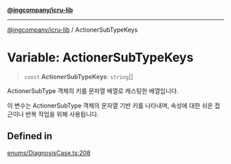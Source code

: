 [**@jngcompany/icru-lib**](../README.md)

***

[@jngcompany/icru-lib](../globals.md) / ActionerSubTypeKeys

# Variable: ActionerSubTypeKeys

> `const` **ActionerSubTypeKeys**: `string`[]

ActionerSubType 객체의 키를 문자열 배열로 캐스팅한 배열입니다.

이 변수는 ActionerSubType 객체의 문자열 기반 키를 나타내며,
속성에 대한 쉬운 접근이나 반복 작업을 위해 사용됩니다.

## Defined in

[enums/DiagnosisCase.ts:208](https://github.com/jngcompany/icru-lib/blob/761e262af29fb19aea42bf1fcdb824ee624d8160/src/enums/DiagnosisCase.ts#L208)
